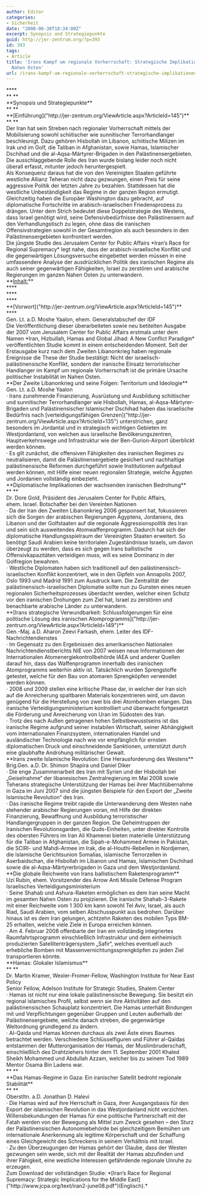 ```yaml
---
author: Editor
categories:
- Sicherheit
date: "2008-06-30T18:34:00Z"
excerpt: Synopsis und Strategiepunkte
guid: http://jer-zentrum.org/?p=393
id: 393
tags:
- Article
title: 'Irans Kampf um regionale Vorherrschaft: Strategische Implikationen für den
  Nahen Osten'
url: /irans-kampf-um-regionale-vorherrschaft-strategische-implikationen-fur-den-nahen-osten/
---
```


<div align=""center"">**<font size=""3""></font>**</div><div align=""center"">**<font size=""3""> </font>**</div><div align=""center"">**<font size=""3"">Synopsis und Strategiepunkte</font>**</div><div align=""center"">**<font size=""3""> </font>**</div><div align=""center"">**<font size=""3"">[Einführung]("http://jer-zentrum.org/ViewArticle.aspx?ArticleId=145")</font>**</div><div align=""center"">**<font size=""3""> </font>**</div><div><font size=""3"">Der Iran hat sein Streben nach regionaler Vorherrschaft mittels der Mobilisierung sowohl schiitischer wie sunnitischer Terrorhandlanger beschleunigt. Dazu gehören Hisbollah im Libanon, schiitische Milizen im Irak und im Golf, die Taliban in Afghanistan, sowie Hamas, Islamischer Dschihad und die al-Aqsa-Märtyrer-Brigaden in den Palästinensergebieten. <span>Die ausschlaggebende Rolle des Iran wurde bislang leider noch nicht überall erfasst, mitunter jedoch heruntergespielt.</span></font></div><div><font size=""3""> </font></div><div><font size=""3"">Als Konsequenz daraus hat die von den Vereinigten Staaten geführte westliche Allianz Teheran nicht dazu gezwungen, einen Preis für seine aggressive Politik der letzten Jahre zu bezahlen. Stattdessen hat die westliche Unbeständigkeit das Regime in der ganzen Region ermutigt. Gleichzeitig haben die Europäer Washington dazu gebracht, auf diplomatische Fortschritte im arabisch-israelischen Friedensprozess zu drängen. Unter dem Strich bedeutet diese Doppelstrategie des Westens, dass Israel genötigt wird, seine Defensivbedürfnisse den Palästinensern auf den Verhandlungstisch zu legen, ohne dass die iranischen Offensivstrategien sowohl in der Gesamtregion als auch besonders in den Palästinensergebieten konfrontiert werden.</font></div><div><font size=""3""> </font></div><div><font size=""3"">Die jüngste Studie des Jerusalem Center for Public Affairs *Iran’s Race for Regional Supremacy* legt nahe, dass der arabisch-israelische Konflikt und die gegenwärtigen Lösungsversuche eingebettet werden müssen in eine umfassendere Analyse der ausdrücklichen Politik des iranischen Regime als auch seiner gegenwärtigen Fähigkeiten, Israel zu zerstören und arabische Regierungen im ganzen Nahen Osten zu unterwandern.</font></div><div><font size=""3""> </font></div><div align=""center"">**<u><font size=""3"">Inhalt:</font></u>**</div><div align=""center"">**<u><font size=""3""></font></u>**</div><div align=""center"">**<u><font size=""3""></font></u>**</div><div align=""center"">**<u><font size=""3""></font></u>**</div><div align=""center"">**<font size=""3"">[Vorwort]("http://jer-zentrum.org/ViewArticle.aspx?ArticleId=145")</font>**</div><div align=""center"">**<font size=""3""></font>**</div><div align=""center""><font size=""3"">Gen. Lt. a.D. Moshe Yaalon, ehem. Generalstabschef der IDF</font></div><div align=""center""><font size=""3""></font></div><div><font size=""3""></font></div><div><div><font size=""3"">Die Veröffentlichung dieser überarbeiteten sowie neu betitelten Ausgabe der 2007 vom Jerusalem Center for Public Affairs erstmals unter dem Namen *Iran, Hizbullah, Hamas and Global Jihad: A New Conflict Paradigm* veröffentlichten Studie kommt in einem entscheidenden Moment. Seit der Erstausgabe kurz nach dem Zweiten Libanonkrieg haben regionale Ereignisse die These der Studie bestätigt: Nicht der israelisch-palästinensische Konflikt, sondern der iranische Einsatz terroristischer Handlanger im Kampf um regionale Vorherrschaft ist die primäre Ursache politischer Instabilität im Nahen Osten.</font></div></div><div align=""center"">**<font size=""3"">Der Zweite Libanonkrieg und seine Folgen: Territorium und Ideologie</font>**</div><div align=""center""><font size=""3""> </font></div><div align=""center""><font size=""3"">Gen. Lt. a.D. Moshe Yaalon</font></div><div align=""center""><font size=""3""> </font></div><div><font size=""3""><span>·<span> </span></span>Irans zunehmende Finanzierung, Ausrüstung und Ausbildung schiitischer und sunnitischer Terrorhandlanger wie Hisbollah, Hamas, al-Aqsa-Märtyrer-Brigaden und Palästinensischer Islamischer Dschihad haben das israelische Bedürfnis nach </font>[<font size=""3"">verteidigungsfähigen Grenzen</font>]("http://jer-zentrum.org/ViewArticle.aspx?ArticleId=135")<font size=""3""> unterstrichen, ganz besonders im Jordantal und in strategisch wichtigen Gebieten im Westjordanland, von welchen aus israelische Bevölkerungszentren, Hauptverkehrswege und Infrastruktur wie der Ben-Gurion-Airport überblickt werden können.</font></div><div><font size=""3""><span>·<span> </span></span>Es gilt zunächst, die offensiven Fähigkeiten des iranischen Regimes zu neutralisieren, damit die Palästinensergebiete gesichert und nachhaltige palästinensische Reformen durchgeführt sowie Institutionen aufgebaut werden können, mit Hilfe einer neuen regionalen Strategie, welche Ägypten und Jordanien vollständig einbezieht.</font></div><div><font size=""3""> </font></div><div><font size=""3""> </font></div><div align=""center"">**<font size=""3"">Diplomatische Implikationen der wachsenden iranischen Bedrohung</font>**</div><div align=""center"">**<font size=""3""> </font>**</div><div align=""center""><font size=""3"">Dr. Dore Gold, Präsident des Jerusalem Center for Public Affairs, </font></div><div align=""center""><font size=""3"">ehem. Israel. Botschafter bei den Vereinten Nationen</font></div><div align=""center""><font size=""3""> </font></div><div><font size=""3""><span>·<span> </span></span>Da der Iran den Zweiten Libanonkrieg 2006 gesponsert hat, fokussieren sich die Sorgen der arabischen Regierungen Ägyptens, Jordaniens, des Libanon und der Golfstaaten auf die regionale Aggressionspolitik des Iran und sein sich ausweitendes Atomwaffenprogramm. Dadurch hat sich der diplomatische Handlungsspielraum der Vereinigten Staaten erweitert. So benötigt Saudi Arabien keine territorialen Zugeständnisse Israels, um davon überzeugt zu werden, dass es sich gegen Irans ballistische Offensivkapazitäten verteidigen muss, will es seine Dominanz in der Golfregion bewahren.</font></div><div><font size=""3""><span>·<span> </span></span>Westliche Diplomaten haben sich traditionell auf den palästinensisch-israelischen Konflikt konzentriert, wie in den Gipfeln von Annapolis 2007, Oslo 1993 und Madrid 1991 zum Ausdruck kam. Die Zentralität der palästinensisch-israelischen Diplomatie sollte nun zu Gunsten eines neuen regionalen Sicherheitsprozesses überdacht werden, welcher einen Schutz vor den iranischen Drohungen zum Ziel hat, Israel zu zerstören und benachbarte arabische Länder zu unterwandern.</font></div><div><font size=""3""> </font></div><div><font size=""3""> </font></div><div align=""center"">**<font size=""3"">[Irans strategische Verwundbarkeit: Schlussfolgerungen für eine politische Lösung des iranischen Atomprogramms]("http://jer-zentrum.org/ViewArticle.aspx?ArticleId=149")</font>**</div><div><font size=""3""> </font></div><div align=""center""><font size=""3"">Gen.-Maj. a.D. Aharon Zeevi Farkash, ehem. Leiter des IDF-Nachrichtendienstes</font></div><div align=""center""><font size=""3""> </font></div><div><font size=""3""><span>·<span> </span></span>Im Gegensatz zu den Ergebnissen des amerikanischen Nationalen Nachrichtendienstberichts NIE von 2007 weisen neue Informationen der Internationalen Atomenergiekontrollbehörde IAEA und anderer Quellen darauf hin, dass das Waffenprogramm innerhalb des iranischen Atomprogramms weiterhin aktiv ist. Tatsächlich wurden Sprengstoffe getestet, welche für den Bau von atomaren Sprengköpfen verwendet werden können.</font></div><div><font size=""3""><span>·<span> </span></span>2008 und 2009 stellen eine kritische Phase dar, in welcher der Iran sich auf die Anreicherung spaltbaren Materials konzentrieren wird, um davon genügend für die Herstellung von zwei bis drei Atombomben erlangen. Das iranische Verteidigungsministerium kontrolliert und überwacht fortgesetzt die Förderung und Anreicherung von Uran im Südosten des Iran.</font></div><div><font size=""3""><span>·<span> </span></span>Trotz des nach Außen getragenen hohen Selbstbewusstseins ist das iranische Regime aufgrund seiner instabilen Wirtschaft, seiner Abhängigkeit vom internationalen Finanzsystem, internationalen Handel und ausländischer Technologie nach wie vor empfänglich für ernsten diplomatischen Druck und einschneidende Sanktionen, unterstützt durch eine glaubhafte Androhung militärischer Gewalt.</font></div><div><font size=""3""> </font></div><div><font size=""3""> </font></div><div align=""center"">**<font size=""3"">Irans zweite Islamische Revolution: Eine Herausforderung des Westens</font>**</div><div align=""center""><font size=""3""> </font></div><div align=""center""><font size=""3"">Brig.Gen. a.D. Dr. Shimon Shapira und Daniel Diker</font></div><div align=""center""><font size=""3""> </font></div><div><font size=""3""><span>·<span> </span></span>Die enge Zusammenarbeit des Iran mit Syrien und der Hisbollah bei „Geiselnahme“ der libanesischen Zentralregierung im Mai 2008 sowie Teherans strategische Unterstützung der Hamas bei ihrer Machtübernahme in Gaza im Juni 2007 sind die jüngsten Beispiele für den Export der „Zweite Islamische Revolution“ des Iran.</font></div><div><font size=""3""><span>·<span> </span></span>Das iranische Regime treibt rapide die Unterwanderung dem Westen nahe stehender arabischer Regierungen voran, mit Hilfe der direkten Finanzierung, Bewaffnung und Ausbildung terroristischer Handlangergruppen in der ganzen Region. Die Geheimtruppen der Iranischen Revolutionsgarden, die Quds-Einheiten, unter direkter Kontrolle des obersten Führers im Iran Ali Khamenei bieten materielle Unterstützung für die Taliban in Afghanistan, die Sipah-e-Mohammed Armee in Pakistan, die SCIRI- und Mahdi-Armee im Irak, die al-Houthi-Rebellen in Nordjemen, die Islamische Gerichtsunion Somalias, islamische Terrorzellen in Aserbaidschan, die Hisbollah im Libanon und Hamas, Islamischen Dschihad sowie die al-Aqsa-Märtyrerbrigaden in Gaza und dem Westjordanland. </font></div><div><font size=""3""> </font></div><div><font size=""3""> </font></div><div align=""center"">**<font size=""3"">Die globale Reichweite von Irans ballistischem Raketenprogramm</font>**</div><div align=""center""><font size=""3""> </font></div><div align=""center""><font size=""3"">Uzi Rubin, ehem. Vorsitzender des Arrow Anti Missile Defense Program</font></div><div align=""center""><font size=""3"">Israelisches Verteidigungsministerium</font></div><div align=""center""><font size=""3""> </font></div><div><font size=""3""><span>·<span> </span></span>Seine Shahab und Ashura-Raketen ermöglichen es dem Iran seine Macht im gesamten Nahen Osten zu projizieren. Die iranische Shahab-3-Rakete mit einer Reichweite vom 1 300 km kann sowohl Tel Aviv, Israel, als auch Riad, Saudi Arabien, vom selben Abschusspunkt aus bedrohen. Darüber hinaus ist es dem Iran gelungen, achtzehn Raketen des mobilen Typs BM-25 erhalten, welche viele Ziele in Europa erreichen können.</font></div><div><font size=""3""><span>·<span> </span></span>Am 4. Februar 2008 offenbarte der Iran ein vollständig integriertes Raumfahrtsprogramm einschließlich Infrastruktur und dem einheimisch produzierten Satellitenträgersystem „Safir“, welches eventuell auch erhebliche Bomben mit Massenvernichtungssprengköpfen zu jeden Ziel transportieren könnte.</font></div><div><font size=""3""> </font></div><div><font size=""3""> </font></div><div align=""center"">**<font size=""3"">Hamas: Glokaler Islamismus</font>**</div><div align=""center"">**<font size=""3""> </font>**</div><div align=""center""><font size=""3"">Dr. Martin Kramer, Wexler-Fromer-Fellow, Washington Institute for Near East Policy</font></div><div align=""center""><font size=""3"">Senior Fellow, Adelson Institute for Strategic Studies, Shalem Center</font></div><div align=""center""><font size=""3""> </font></div><div><font size=""3""><span>·<span> </span></span>Hamas ist nicht nur eine lokale palästinensische Bewegung. Sie besitzt ein regional islamisches Profil, selbst wenn sie ihre Aktivitäten auf den palästinensischen Schauplatz konzentriert. Die Hamas unterhält Bindungen mit und Verpflichtungen gegenüber Gruppen und Leuten außerhalb der Palästinensergebiete, welche danach streben, die gegenwärtige Weltordnung grundlegend zu ändern.</font></div><div><font size=""3""><span>·<span> </span></span>Al-Qaida und Hamas können durchaus als zwei Äste eines Baumes betrachtet werden. Verschiedene Schlüsselfiguren und Führer al-Qaidas entstammen der Mutterorganisation der Hamas, der Muslimbruderschaft, einschließlich des Drahtziehers hinter dem 11. September 2001 Khaled Sheikh Mohammed und Abdullah Azzam, welcher bis zu seinem Tod 1989 Mentor Osama Bin Ladens war.</font></div><div><font size=""3""> </font></div><div><font size=""3""> </font></div><div>**<font size=""3""> </font>**</div><div align=""center"">**<font size=""3"">Das Hamas-Regime in Gaza: Ein iranischer Satellit bedroht regionale Stabilität</font>**</div><div align=""center"">**<font size=""3""> </font>**</div><div align=""center""><font size=""3"">Oberstltn. a.D. Jonathan D. Halevi</font></div><div align=""center""><font size=""3""> </font></div><div><font size=""3""> </font></div><div><font size=""3""><span>·<span> </span></span>Die Hamas wird auf ihre Herrschaft in Gaza, ihrer Ausgangsbasis für den Export der islamischen Revolution in das Westjordanland nicht verzichten. Willensbekundungen der Hamas für eine politische Partnerschaft mit der Fatah werden von der Bewegung als Mittel zum Zweck gesehen – den Sturz der Palästinensischen Autonomiebehörde bei gleichzeitigem Bemühen um internationale Anerkennung als legitime Körperschaft und der Schaffung eines Gleichgewicht des Schreckens in seinem Verhältnis mit Israel.</font></div><div><font size=""3""><span>·<span> </span></span>Zu den Überzeugungen der Hamas gehört der Glaube, dass der Westen gezwungen sein werde, sich mit der Realität der Hamas abzufinden und ihrer Fähigkeit, eine westliche Interessen gefährdende regionale Unruhe zu erzeugen.</font></div><div><font size=""3""> </font></div><div><font size=""3""> </font></div><div><font size=""3""> </font></div><div><font size=""3"">Zum Download der vollständigen Studie: *<span>[<font color=""#0000ff"">Iran’s Race for Regional Supremacy: Strategic Implications for the Middle East</font>]("http://www.jcpa.org/text/iran2-june08.pdf")</span>(Englisch).*</font></div>